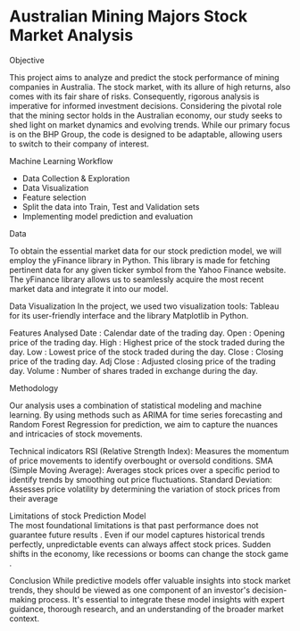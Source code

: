 # Australian Mining Majors Stock Market Analysis

Objective

This project aims to analyze and predict the stock performance of mining companies in Australia. The stock market, with its allure of high returns, also comes with its fair share of risks. Consequently, rigorous analysis is imperative for informed investment decisions. Considering the pivotal role that the mining sector holds in the Australian economy, our study seeks to shed light on market dynamics and evolving trends. While our primary focus is on the BHP Group, the code is designed to be adaptable, allowing users to switch to their company of interest.

Machine Learning Workflow

- Data Collection & Exploration 
- Data Visualization
- Feature selection
- Split the data into Train, Test and Validation sets
- Implementing model prediction and evaluation

Data

To obtain the essential market data for our stock prediction model, we will employ the yFinance library in Python. This library is made for fetching pertinent data for any given ticker symbol from the Yahoo Finance website. The yFinance library allows us to seamlessly acquire the most recent market data and integrate it into our model.

Data Visualization
In the project, we used two visualization tools: Tableau for its user-friendly interface and the library Matplotlib in Python.


Features Analysed
Date :  Calendar date of the trading day. 
Open : Opening price of the trading day. 
High : Highest price of the stock traded during the day.
Low : Lowest price of the stock traded during the day.
Close : Closing price of the trading day.
Adj Close : Adjusted closing price of the trading day.
Volume : Number of shares traded in exchange during the day.


Methodology

Our analysis uses a combination of statistical modeling and machine learning. By using methods such as ARIMA for time series forecasting and Random Forest Regression for prediction, we aim to capture the nuances and intricacies of stock movements.

Technical indicators
RSI (Relative Strength Index): Measures the momentum of price movements to identify overbought or oversold conditions.
SMA (Simple Moving Average): Averages stock prices over a specific period to identify trends by smoothing out price fluctuations.
Standard Deviation: Assesses price volatility by determining the variation of stock prices from their average


Limitations of stock Prediction Model  
The most foundational limitations is that past performance does not guarantee future results . Even if our model captures historical trends perfectly, unpredictable events can always affect stock prices. Sudden shifts in the economy, like recessions or booms can change the stock game .


Conclusion
While predictive models offer valuable insights into stock market trends, they should be viewed as one component of an investor's decision-making process. It's essential to integrate these model insights with expert guidance, thorough research, and an understanding of the broader market context.

